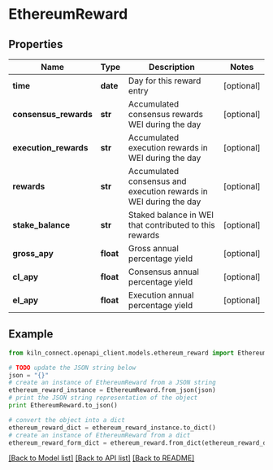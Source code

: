 # EthereumReward


## Properties
Name | Type | Description | Notes
------------ | ------------- | ------------- | -------------
**time** | **date** | Day for this reward entry | [optional] 
**consensus_rewards** | **str** | Accumulated consensus rewards WEI during the day | [optional] 
**execution_rewards** | **str** | Accumulated execution rewards in WEI during the day | [optional] 
**rewards** | **str** | Accumulated consensus and execution rewards in WEI during the day | [optional] 
**stake_balance** | **str** | Staked balance in WEI that contributed to this rewards | [optional] 
**gross_apy** | **float** | Gross annual percentage yield | [optional] 
**cl_apy** | **float** | Consensus annual percentage yield | [optional] 
**el_apy** | **float** | Execution annual percentage yield | [optional] 

## Example

```python
from kiln_connect.openapi_client.models.ethereum_reward import EthereumReward

# TODO update the JSON string below
json = "{}"
# create an instance of EthereumReward from a JSON string
ethereum_reward_instance = EthereumReward.from_json(json)
# print the JSON string representation of the object
print EthereumReward.to_json()

# convert the object into a dict
ethereum_reward_dict = ethereum_reward_instance.to_dict()
# create an instance of EthereumReward from a dict
ethereum_reward_form_dict = ethereum_reward.from_dict(ethereum_reward_dict)
```
[[Back to Model list]](../README.md#documentation-for-models) [[Back to API list]](../README.md#documentation-for-api-endpoints) [[Back to README]](../README.md)


